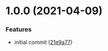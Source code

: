 # 1.0.0 (2021-04-09)


### Features

* initial commit ([21e9a77](https://github.com/stefan-vatov/auto-link-title-obsidian/commit/21e9a7705f8988270f5bdfb846bc7da87c5d46c5))
